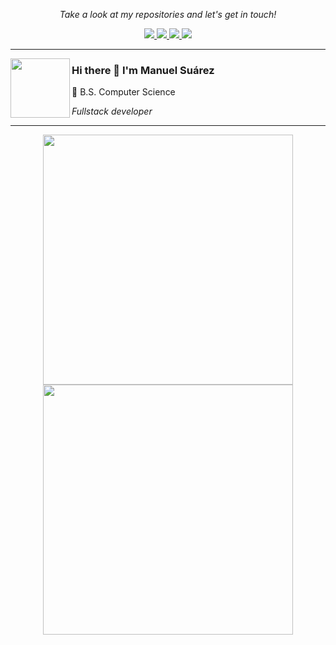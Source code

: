 <!-- Social Section -->
<p align="center">
  <i>Take a look at my repositories and let's get in touch!</i>

<p align="center">
  <a href= "https://github.com/mefardales?tab=repositories">
    <img src="https://img.icons8.com/material-outlined/30/689d6a/source-code.png"/>
  </a>
  <a href= "https://www.linkedin.com/in/manuel-su%C3%A1rez-021/">
    <img src="https://img.icons8.com/material-outlined/30/689d6a/linkedin.png"/>
  </a>
  <a href= "https://twitter.com/ManuelS24832521">
    <img src="https://img.icons8.com/material-outlined/30/689d6a/twitter.png"/>
  </a>
  <a href= "https://dev.to/mefardales">
    <img src="https://img.icons8.com/material-outlined/30/689d6a/geography.png"/>
  </a>
  
</p>

---

<p align="left"> 
  <img src="https://img.icons8.com/cute-clipart/64/000000/machine-learning.png" align="left" width=95/>
  
</p>

### Hi there 👋  I'm Manuel Suárez 
<p align="left"> 🔶 B.S. Computer Science</p>
<i align="left">Fullstack developer</i>


 ---
 <p align = "center">
  <img src = "https://github-readme-stats.vercel.app/api?username=mefardales&show_icons=true&theme=bear" width = 400>
  <img src = "https://github-readme-streak-stats.herokuapp.com?user=mefardales&theme=dark&hide_border=true" width = 400>
</p>


